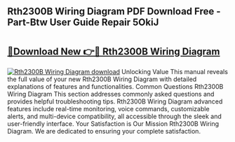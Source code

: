 ## Rth2300B Wiring Diagram PDF Download Free - Part-Btw User Guide Repair 5OkiJ

# <h2><a href="http://dfm5bw.blite.top/?on=Rth2300B+Wiring+Diagram">🔗Download New 👉🔴 Rth2300B Wiring Diagram</a></h2>

[![Rth2300B Wiring Diagram download](https://i.imgur.com/lujVjoI.png)](http://dfm5bw.blite.top/?on=Rth2300B+Wiring+Diagram)
Unlocking Value This manual reveals the full value of your new Rth2300B Wiring Diagram with detailed explanations of features and functionalities. Common Questions Rth2300B Wiring Diagram This section addresses commonly asked questions and provides helpful troubleshooting tips. Rth2300B Wiring Diagram advanced features include real-time monitoring, voice commands, customizable alerts, and multi-device compatibility, all accessible through the sleek and user-friendly interface. Your Satisfaction is Our Mission Rth2300B Wiring Diagram. We are dedicated to ensuring your complete satisfaction.
